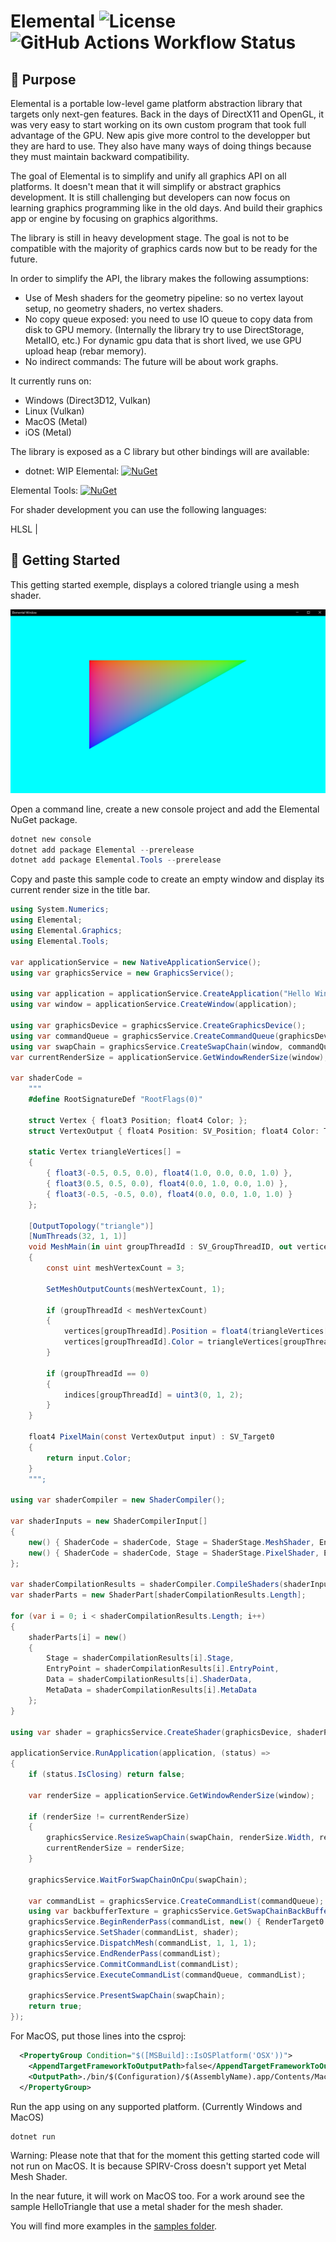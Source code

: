 # Elemental ![License](https://img.shields.io/github/license/double-buffer/elemental.svg) ![GitHub Actions Workflow Status](https://img.shields.io/github/actions/workflow/status/double-buffer/elemental/build-ci.yml)

## 📖 Purpose

Elemental is a portable low-level game platform abstraction library that targets only next-gen features. Back in the days of DirectX11 and OpenGL,
it was very easy to start working on its own custom program that took full advantage of the GPU. New apis give more control to the developper but 
they are hard to use. They also have many ways of doing things because they must maintain backward compatibility.

The goal of Elemental is to simplify and unify all graphics API on all platforms. It doesn't mean that it will simplify or abstract graphics development. 
It is still challenging but developers can now focus on learning graphics programming like in the old days. And build their graphics app or engine by focusing
on graphics algorithms.

The library is still in heavy development stage. The goal is not to be compatible with the majority of graphics cards now but to be ready for the future.

In order to simplify the API, the library makes the following assumptions:

- Use of Mesh shaders for the geometry pipeline: so no vertex layout setup, no geometry shaders, no vertex shaders.
- No copy queue exposed: you need to use IO queue to copy data from disk to GPU memory. (Internally the library try to use DirectStorage, MetalIO, etc.)
For dynamic gpu data that is short lived, we use GPU upload heap (rebar memory).
- No indirect commands: The future will be about work graphs. 

It currently runs on:

- Windows (Direct3D12, Vulkan)
- Linux (Vulkan)
- MacOS (Metal)
- iOS (Metal)

The library is exposed as a C library but other bindings will are available:

- dotnet: WIP
Elemental: [![NuGet](https://img.shields.io/nuget/v/Elemental.svg)](https://www.nuget.org/packages/Elemental/) 

Elemental Tools: [![NuGet](https://img.shields.io/nuget/v/Elemental.Tools.svg)](https://www.nuget.org/packages/Elemental.Tools/)

For shader development you can use the following languages:

HLSL | 

## 🚀 Getting Started

This getting started exemple, displays a colored triangle using a mesh shader.

![](/samples/screenshots/GettingStarted.png)

Open a command line, create a new console project and add the Elemental NuGet package.

```powershell
dotnet new console
dotnet add package Elemental --prerelease
dotnet add package Elemental.Tools --prerelease
```

Copy and paste this sample code to create an empty window and display its current render size in the title bar.

```csharp
using System.Numerics;
using Elemental;
using Elemental.Graphics;
using Elemental.Tools;

var applicationService = new NativeApplicationService();
using var graphicsService = new GraphicsService();

using var application = applicationService.CreateApplication("Hello Window");
using var window = applicationService.CreateWindow(application);

using var graphicsDevice = graphicsService.CreateGraphicsDevice();
using var commandQueue = graphicsService.CreateCommandQueue(graphicsDevice, CommandQueueType.Graphics);
using var swapChain = graphicsService.CreateSwapChain(window, commandQueue);
var currentRenderSize = applicationService.GetWindowRenderSize(window);

var shaderCode = 
    """
    #define RootSignatureDef "RootFlags(0)"

    struct Vertex { float3 Position; float4 Color; };
    struct VertexOutput { float4 Position: SV_Position; float4 Color: TEXCOORD0; };

    static Vertex triangleVertices[] =
    {
        { float3(-0.5, 0.5, 0.0), float4(1.0, 0.0, 0.0, 1.0) },
        { float3(0.5, 0.5, 0.0), float4(0.0, 1.0, 0.0, 1.0) },
        { float3(-0.5, -0.5, 0.0), float4(0.0, 0.0, 1.0, 1.0) }
    };

    [OutputTopology("triangle")]
    [NumThreads(32, 1, 1)]
    void MeshMain(in uint groupThreadId : SV_GroupThreadID, out vertices VertexOutput vertices[3], out indices uint3 indices[1])
    {
        const uint meshVertexCount = 3;

        SetMeshOutputCounts(meshVertexCount, 1);

        if (groupThreadId < meshVertexCount)
        {
            vertices[groupThreadId].Position = float4(triangleVertices[groupThreadId].Position, 1.0);
            vertices[groupThreadId].Color = triangleVertices[groupThreadId].Color;
        }

        if (groupThreadId == 0)
        {
            indices[groupThreadId] = uint3(0, 1, 2);
        }
    }

    float4 PixelMain(const VertexOutput input) : SV_Target0
    {
        return input.Color; 
    }
    """;

using var shaderCompiler = new ShaderCompiler();

var shaderInputs = new ShaderCompilerInput[]
{
    new() { ShaderCode = shaderCode, Stage = ShaderStage.MeshShader, EntryPoint = "MeshMain", ShaderLanguage = ShaderLanguage.Hlsl },
    new() { ShaderCode = shaderCode, Stage = ShaderStage.PixelShader, EntryPoint = "PixelMain", ShaderLanguage = ShaderLanguage.Hlsl }
};

var shaderCompilationResults = shaderCompiler.CompileShaders(shaderInputs, graphicsService.GetGraphicsDeviceInfo(graphicsDevice).GraphicsApi);
var shaderParts = new ShaderPart[shaderCompilationResults.Length];

for (var i = 0; i < shaderCompilationResults.Length; i++)
{
    shaderParts[i] = new() 
    { 
        Stage = shaderCompilationResults[i].Stage, 
        EntryPoint = shaderCompilationResults[i].EntryPoint, 
        Data = shaderCompilationResults[i].ShaderData, 
        MetaData = shaderCompilationResults[i].MetaData
    };
}

using var shader = graphicsService.CreateShader(graphicsDevice, shaderParts);

applicationService.RunApplication(application, (status) =>
{
    if (status.IsClosing) return false;

    var renderSize = applicationService.GetWindowRenderSize(window);

    if (renderSize != currentRenderSize)
    {
        graphicsService.ResizeSwapChain(swapChain, renderSize.Width, renderSize.Height);
        currentRenderSize = renderSize;
    }

    graphicsService.WaitForSwapChainOnCpu(swapChain);

    var commandList = graphicsService.CreateCommandList(commandQueue);
    using var backbufferTexture = graphicsService.GetSwapChainBackBufferTexture(swapChain);
    graphicsService.BeginRenderPass(commandList, new() { RenderTarget0 = new() { Texture = backbufferTexture, ClearColor = new Vector4(0.0f, 1.0f, 1.0f, 1.0f) } });
    graphicsService.SetShader(commandList, shader);
    graphicsService.DispatchMesh(commandList, 1, 1, 1);
    graphicsService.EndRenderPass(commandList);
    graphicsService.CommitCommandList(commandList);
    graphicsService.ExecuteCommandList(commandQueue, commandList);

    graphicsService.PresentSwapChain(swapChain);
    return true;
});
```

For MacOS, put those lines into the csproj:

```xml
  <PropertyGroup Condition="$([MSBuild]::IsOSPlatform('OSX'))">
    <AppendTargetFrameworkToOutputPath>false</AppendTargetFrameworkToOutputPath>
    <OutputPath>./bin/$(Configuration)/$(AssemblyName).app/Contents/MacOS</OutputPath>
  </PropertyGroup>
```

Run the app using on any supported platform. (Currently Windows and MacOS)

```
dotnet run
```

Warning: Please note that that for the moment this getting started code will not run on MacOS. It is because SPIRV-Cross doesn't support yet Metal Mesh Shader. 

In the near future, it will work on MacOS too. For a work around see the sample HelloTriangle that use a metal shader for the mesh shader.

You will find more examples in the [samples folder](samples).
